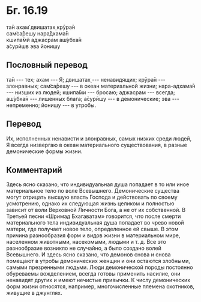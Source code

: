 # Бг. 16.19
та̄н ахам̇ двишатах̣ крӯра̄н<br/>
сам̇са̄решу нара̄дхама̄н<br/>
кшипа̄мй аджасрам аш́убха̄н<br/>
а̄сурӣшв эва йонишу
## Пословный перевод

та̄н --- тех; ахам --- Я; двишатах̣ --- ненавидящих; крӯра̄н ---
злонравных; сам̇са̄решу --- в океан материальной жизни; нара-адхама̄н ---
низших из людей; кшипа̄ми --- бросаю; аджасрам --- всегда; аш́убха̄н ---
лишенных блага; а̄сурӣшу --- в демонические; эва --- непременно; йонишу
--- в утробы.

## Перевод

Их, исполненных ненависти и злонравных, самых низких среди людей, Я
всегда низвергаю в океан материального существования, в разные
демонические формы жизни.

## Комментарий

Здесь ясно сказано, что индивидуальная душа попадает в то или иное
материальное тело по воле Всевышнего. Демонические существа могут
отрицать высшую власть Господа и действовать по своему усмотрению,
однако их следующая жизнь целиком и полностью зависит от воли Верховной
Личности Бога, а не от их собственной. В Третьей песни «Шримад
Бхагаватам» говорится, что после смерти материального тела
индивидуальная душа попадает во чрево новой матери, где получает новое
тело, определенное ей свыше. В этом причина разнообразия форм и видов
жизни в материальном мире, населенном животными, насекомыми, людьми и т.
д. Все это разнообразие возникло не случайно, а было создано волей
Всевышнего. И здесь ясно сказано, что демонов снова и снова помещают в
утробы демонических женщин и они остаются злобными, самыми презренными
людьми. Люди демонической породы постоянно обуреваемы вожделением,
всегда готовы применить насилие, они ненавидят других и имеют нечистые
привычки. К числу демонических форм жизни относятся, например,
многочисленные племена охотников, живущие в джунглях.
